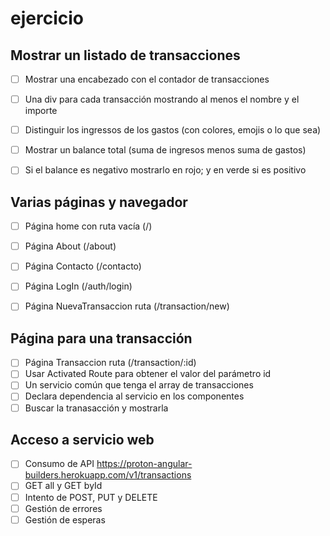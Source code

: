 # ejercicio

## Mostrar un listado de transacciones

- [ ] Mostrar una encabezado con el contador de transacciones
- [ ] Una div para cada transacción mostrando al menos el nombre y el importe
- [ ] Distinguir los ingressos de los gastos (con colores, emojis o lo que sea)
- [ ] Mostrar un balance total (suma de ingresos menos suma de gastos)
- [ ] Si el balance es negativo mostrarlo en rojo; y en verde si es positivo


## Varias páginas y navegador

- [ ] Página home con ruta vacía (/)
- [ ] Página About (/about)
- [ ] Página Contacto (/contacto)
- [ ] Página LogIn (/auth/login)
- [ ] Página NuevaTransaccion ruta (/transaction/new)


## Página para una transacción

- [ ] Página Transaccion ruta (/transaction/:id)
- [ ] Usar Activated Route para obtener el valor del parámetro id
- [ ] Un servicio común que tenga el array de transacciones
- [ ] Declara dependencia al servicio en los componentes
- [ ] Buscar la tranasacción y mostrarla

## Acceso a servicio web

- [ ] Consumo de API https://proton-angular-builders.herokuapp.com/v1/transactions 
- [ ] GET all y GET byId
- [ ] Intento de POST, PUT y DELETE
- [ ] Gestión de errores
- [ ] Gestión de esperas
